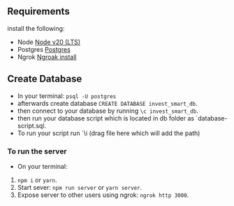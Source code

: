 ## Requirements

install the following:

- Node [Node v20 (LTS)](https://nodejs.org/en/download/)
- Postgres [Postgres](https://www.postgresql.org/download/)
- Ngrok [Ngroak install](https://ngrok.com/docs/getting-started/)

## Create Database

- In your terminal: `psql -U postgres`
- afterwards create database `CREATE DATABASE invest_smart_db`.
- then connect to your database by running `\c invest_smart_db`.
- then run your database script which is located in db folder as `database-script.sql.
- To run your script run `\i (drag file here which will add the path)

### To run the server

- On your terminal:

1. `npm i` or `yarn`.
2. Start sever: `npm run server` or `yarn server`.
3. Expose server to other users using ngrok: `ngrok http 3000`.
